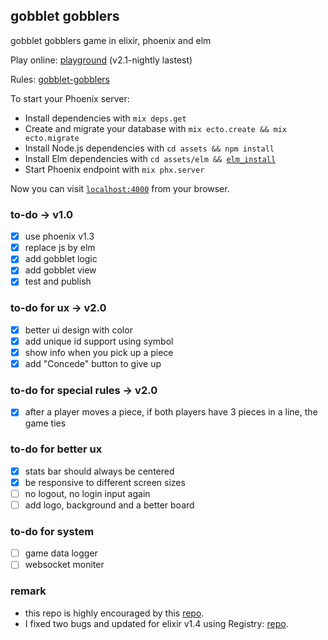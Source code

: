 ## gobblet gobblers
gobblet gobblers game in elixir, phoenix and elm

Play online: [playground](https://immense-fjord-94074.herokuapp.com/) (v2.1-nightly lastest)

Rules: [gobblet-gobblers](https://github.com/cjen07/gobblet-gobblers/blob/master/rules/gobblet%20gobblers%20rules.pdf)

To start your Phoenix server:

  * Install dependencies with `mix deps.get`
  * Create and migrate your database with `mix ecto.create && mix ecto.migrate`
  * Install Node.js dependencies with `cd assets && npm install`
  * Install Elm dependencies with `cd assets/elm && `[`elm_install`](https://github.com/gdotdesign/elm-github-install)
  * Start Phoenix endpoint with `mix phx.server`

Now you can visit [`localhost:4000`](http://localhost:4000) from your browser.

### to-do -> v1.0
- [x] use phoenix v1.3
- [x] replace js by elm
- [x] add gobblet logic
- [x] add gobblet view
- [x] test and publish

### to-do for ux -> v2.0
- [x] better ui design with color
- [x] add unique id support using symbol
- [x] show info when you pick up a piece
- [x] add "Concede" button to give up

### to-do for special rules -> v2.0
- [x] after a player moves a piece, if both players have 3 pieces in a line, the game ties

### to-do for better ux
- [x] stats bar should always be centered
- [x] be responsive to different screen sizes
- [ ] no logout, no login input again
- [ ] add logo, background and a better board

### to-do for system
- [ ] game data logger
- [ ] websocket moniter

### remark
* this repo is highly encouraged by this [repo](https://github.com/ventsislaf/talks).
* I fixed two bugs and updated for elixir v1.4 using Registry: [repo](https://github.com/cjen07/from_tictactoe_to_gobblet).
